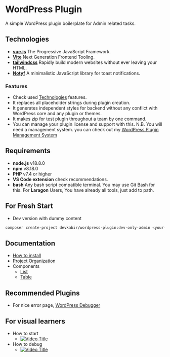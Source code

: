 # WordPress Plugin

A simple WordPress plugin boilerplate for Admin related tasks.

## Technologies

- [**vue.js**](https://vuejs.org/) The Progressive JavaScript Framework.
- [**Vite**](https://vitejs.dev/) Next Generation Frontend Tooling.
- [**tailwindcss**](https://tailwindcss.com/) Rapidly build modern websites without ever leaving your HTML.
- [**Notyf**](https://github.com/caroso1222/notyf) A minimalistic JavaScript library for toast notifications.

### Features

- Check used [Technologies](#technologies) features.
- It replaces all placeholder strings during plugin creation.
- It generates independent styles for backend without any conflict with WordPress core and any plugin or themes.
- It makes zip for test plugin throughout a team by one command.
- You can manage your plugin license and support with this. N.B. You will need a management system. you can check out my [WordPress Plugin Management System](https://github.com/devkabir/wordpress-plugin-management-system)

## Requirements

- **node.js** v18.8.0
- **npm** v8.18.0
- **PHP** v7.4 or higher
- **VS Code extension** check recommendations.
- **bash** Any bash script compatible terminal. You may use Git Bash for this. For **Laragon** Users, You have already all tools, just add to path.

## For Fresh Start

- Dev version with dummy content

```bash
composer create-project devkabir/wordpress-plugin:dev-only-admin <your-plugin-name>
```

## Documentation

- [How to install](https://github.com/devkabir/wordpress-plugin/wiki#how-to-install)
- [Project Organization](https://github.com/devkabir/wordpress-plugin/wiki#project-organization)
- Components
  - [List](https://github.com/devkabir/wordpress-plugin/wiki/DataList)
  - [Table](https://github.com/devkabir/wordpress-plugin/wiki/DataTable)

## Recommended Plugins

- For nice error page, [WordPress Debugger](https://github.com/devkabir/wordpress-plugin-debugger)

## For visual learners

- How to start
  - [![Video Title](https://img.youtube.com/vi/ZXu4Y2Wt3-k/0.jpg)](https://www.youtube.com/watch?v=ZXu4Y2Wt3-k)
- How to debug
  - [![Video Title](https://img.youtube.com/vi/rdTug4q5tEM/0.jpg)](https://www.youtube.com/watch?v=rdTug4q5tEM)
